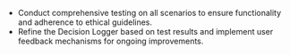 - Conduct comprehensive testing on all scenarios to ensure functionality and adherence to ethical guidelines.
- Refine the Decision Logger based on test results and implement user feedback mechanisms for ongoing improvements.